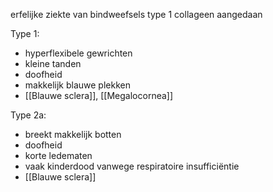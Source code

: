 erfelijke ziekte van bindweefsels
type 1 collageen aangedaan

Type 1: 
- hyperflexibele gewrichten
- kleine tanden
- doofheid
- makkelijk blauwe plekken
- [[Blauwe sclera]], [[Megalocornea]]

Type 2a:
- breekt makkelijk botten
- doofheid
- korte ledematen
- vaak kinderdood vanwege respiratoire insufficiëntie
- [[Blauwe sclera]] 